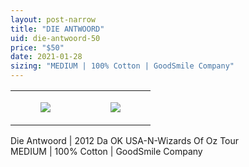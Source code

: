 ```yaml
---
layout: post-narrow
title: "DIE ANTWOORD"
uid: die-antwoord-50
price: "$50"
date: 2021-01-28
sizing: "MEDIUM | 100% Cotton | GoodSmile Company"
---
```




<table style="width:100%;"><tr><td style="vertical-align:top;">
      <figure class="tmblr-full" data-orig-height="2048" data-orig-width="1365" data-orig-src="https://concertshirts.netlify.app/shirts/0407/0407-01.jpg"><img src="https://64.media.tumblr.com/3c437bfe50885a911a6359ea5713755b/381fbf08a3d6763d-aa/s540x810/2343e86c187b820cf02d17fbe4e6cbe282bac203.jpg" data-orig-height="2048" data-orig-width="1365" data-orig-src="https://concertshirts.netlify.app/shirts/0407/0407-01.jpg"/></figure></td>
    <td style="vertical-align:top;">
      <figure class="tmblr-full" data-orig-height="2048" data-orig-width="1365" data-orig-src="https://concertshirts.netlify.app/shirts/0407/0407-02.jpg"><img src="https://64.media.tumblr.com/1f004648fe894aaa81b7639300ae3094/381fbf08a3d6763d-b9/s540x810/369cb6b6e34f8f2d5bdab894b4ae32b34cb932d7.jpg" data-orig-height="2048" data-orig-width="1365" data-orig-src="https://concertshirts.netlify.app/shirts/0407/0407-02.jpg"/></figure></td>
  </tr></table><p>
  Die Antwoord | 2012 Da OK USA-N-Wizards Of Oz Tour<br/>MEDIUM | 100% Cotton | GoodSmile Company
</p>
